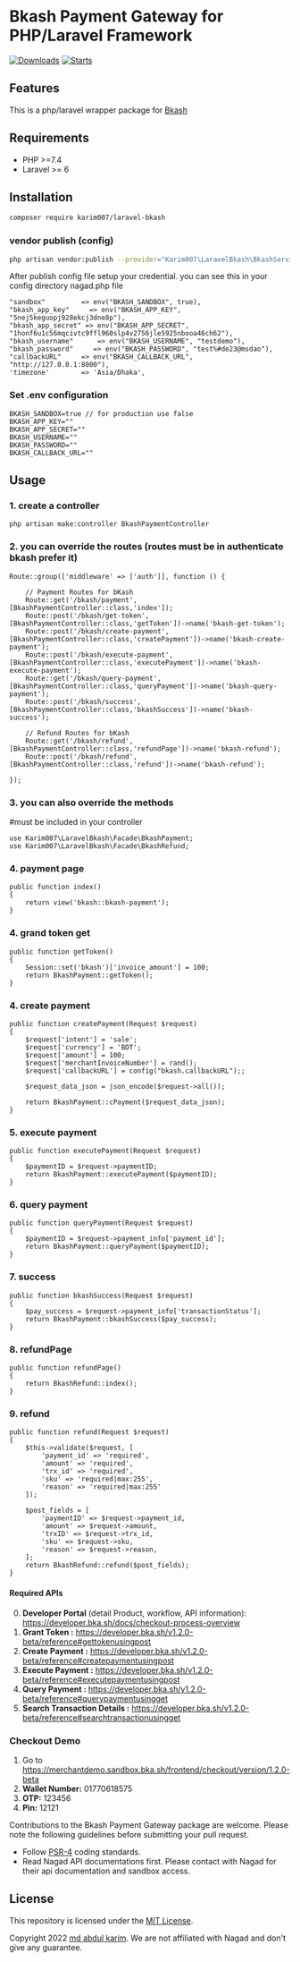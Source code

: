 # Bkash Payment Gateway for PHP/Laravel Framework

[![Downloads](https://img.shields.io/packagist/dt/karim007/laravel-bkash)](https://packagist.org/packages/karim007/laravel-bkash)
[![Starts](https://img.shields.io/packagist/stars/karim007/laravel-bkash)](https://packagist.org/packages/karim007/laravel-bkash)

## Features

This is a php/laravel wrapper package for [Bkash](https://developer.bka.sh/)

## Requirements

- PHP >=7.4
- Laravel >= 6


## Installation

```bash
composer require karim007/laravel-bkash
```

### vendor publish (config)

```bash
php artisan vendor:publish --provider="Karim007\LaravelBkash\BkashServiceProvider"
```

After publish config file setup your credential. you can see this in your config directory nagad.php file

```
"sandbox"         => env("BKASH_SANDBOX", true),
"bkash_app_key"     => env("BKASH_APP_KEY", "5nej5keguopj928ekcj3dne8p"),
"bkash_app_secret" => env("BKASH_APP_SECRET", "1honf6u1c56mqcivtc9ffl960slp4v2756jle5925nbooa46ch62"),
"bkash_username"      => env("BKASH_USERNAME", "testdemo"),
"bkash_password"     => env("BKASH_PASSWORD", "test%#de23@msdao"),
"callbackURL"     => env("BKASH_CALLBACK_URL", "http://127.0.0.1:8000"),
'timezone'        => 'Asia/Dhaka', 
```

### Set .env configuration

```
BKASH_SANDBOX=true // for production use false
BKASH_APP_KEY=""
BKASH_APP_SECRET=""
BKASH_USERNAME=""
BKASH_PASSWORD=""
BKASH_CALLBACK_URL=""
```

## Usage
### 1. create a controller
```
php artisan make:controller BkashPaymentController
```

### 2. you can override the routes (routes must be in authenticate bkash prefer it)
```
Route::group(['middleware' => ['auth']], function () {

    // Payment Routes for bKash
    Route::get('/bkash/payment', [BkashPaymentController::class,'index']);
    Route::post('/bkash/get-token', [BkashPaymentController::class,'getToken'])->name('bkash-get-token');
    Route::post('/bkash/create-payment', [BkashPaymentController::class,'createPayment'])->name('bkash-create-payment');
    Route::post('/bkash/execute-payment', [BkashPaymentController::class,'executePayment'])->name('bkash-execute-payment');
    Route::get('/bkash/query-payment', [BkashPaymentController::class,'queryPayment'])->name('bkash-query-payment');
    Route::post('/bkash/success', [BkashPaymentController::class,'bkashSuccess'])->name('bkash-success');

    // Refund Routes for bKash
    Route::get('/bkash/refund', [BkashPaymentController::class,'refundPage'])->name('bkash-refund');
    Route::post('/bkash/refund', [BkashPaymentController::class,'refund'])->name('bkash-refund');

});
```

### 3. you can also override the methods

#must be included in your controller
```
use Karim007\LaravelBkash\Facade\BkashPayment;
use Karim007\LaravelBkash\Facade\BkashRefund;
```

### 4. payment page
```
public function index()
{
    return view('bkash::bkash-payment');
}
```

### 4. grand token get
```
public function getToken()
{
    Session::set('bkash')['invoice_amount'] = 100;
    return BkashPayment::getToken();
}
```


### 4. create payment

```
public function createPayment(Request $request)
{
    $request['intent'] = 'sale';
    $request['currency'] = 'BDT';
    $request['amount'] = 100;
    $request['merchantInvoiceNumber'] = rand();
    $request['callbackURL'] = config("bkash.callbackURL");;

    $request_data_json = json_encode($request->all());

    return BkashPayment::cPayment($request_data_json);
}
```

### 5. execute payment

```
public function executePayment(Request $request)
{
    $paymentID = $request->paymentID;
    return BkashPayment::executePayment($paymentID);
}

```

### 6. query payment

```
public function queryPayment(Request $request)
{
    $paymentID = $request->payment_info['payment_id'];
    return BkashPayment::queryPayment($paymentID);
}

```

### 7. success

```
public function bkashSuccess(Request $request)
{
    $pay_success = $request->payment_info['transactionStatus'];
    return BkashPayment::bkashSuccess($pay_success);
}

```

### 8. refundPage

```
public function refundPage()
{
    return BkashRefund::index();
}

```

### 9. refund

```
public function refund(Request $request)
{
    $this->validate($request, [
        'payment_id' => 'required',
        'amount' => 'required',
        'trx_id' => 'required',
        'sku' => 'required|max:255',
        'reason' => 'required|max:255'
    ]);

    $post_fields = [
        'paymentID' => $request->payment_id,
        'amount' => $request->amount,
        'trxID' => $request->trx_id,
        'sku' => $request->sku,
        'reason' => $request->reason,
    ];
    return BkashRefund::refund($post_fields);
}

```

#### Required APIs
0. **Developer Portal** (detail Product, workflow, API information): https://developer.bka.sh/docs/checkout-process-overview
1. **Grant Token :** https://developer.bka.sh/v1.2.0-beta/reference#gettokenusingpost
2. **Create Payment :** https://developer.bka.sh/v1.2.0-beta/reference#createpaymentusingpost
3. **Execute Payment :** https://developer.bka.sh/v1.2.0-beta/reference#executepaymentusingpost
4. **Query Payment :** https://developer.bka.sh/v1.2.0-beta/reference#querypaymentusingget
5. **Search Transaction Details :** https://developer.bka.sh/v1.2.0-beta/reference#searchtransactionusingget

### Checkout Demo
1. Go to https://merchantdemo.sandbox.bka.sh/frontend/checkout/version/1.2.0-beta
2. **Wallet Number:** 01770618575
3. **OTP:** 123456
4. **Pin:** 12121

Contributions to the Bkash Payment Gateway package are welcome. Please note the following guidelines before submitting your pull
request.

- Follow [PSR-4](http://www.php-fig.org/psr/psr-4/) coding standards.
- Read Nagad API documentations first. Please contact with Nagad for their api documentation and sandbox access.

## License

This repository is licensed under the [MIT License](http://opensource.org/licenses/MIT).

Copyright 2022 [md abdul karim](https://github.com/karim-007). We are not affiliated with Nagad and don't give any guarantee. 
